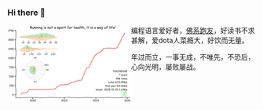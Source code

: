 ### Hi there 👋

<img src="https://raw.githubusercontent.com/naosense/miles/master/miles.svg" width="50%" align="left">

编程语言爱好者，[佛系跑友](https://github.com/naosense/miles)，好读书不求甚解，爱dota人菜瘾大，好饮而无量。

年过而立，一事无成，不唯先，不恐后，心向光明，屡败屡战。
